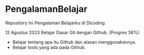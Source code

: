 # PengalamanBelajar
Repository Ini Pengalaman Belajarku di Dicoding

12 Agustus 2023
Belajar Dasar Git dengan Github. (Progres 38%)
* Belajar tentang apa itu Github dan alasan menggunakannya.
* Belajar tools yang ada pada Github.
